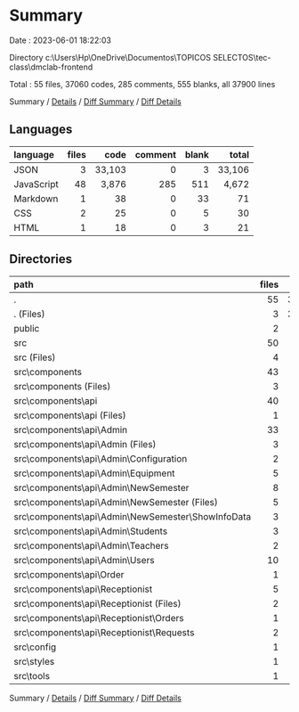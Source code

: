 # Summary

Date : 2023-06-01 18:22:03

Directory c:\\Users\\Hp\\OneDrive\\Documentos\\TOPICOS SELECTOS\\tec-class\\dmclab-frontend

Total : 55 files,  37060 codes, 285 comments, 555 blanks, all 37900 lines

Summary / [Details](details.md) / [Diff Summary](diff.md) / [Diff Details](diff-details.md)

## Languages
| language | files | code | comment | blank | total |
| :--- | ---: | ---: | ---: | ---: | ---: |
| JSON | 3 | 33,103 | 0 | 3 | 33,106 |
| JavaScript | 48 | 3,876 | 285 | 511 | 4,672 |
| Markdown | 1 | 38 | 0 | 33 | 71 |
| CSS | 2 | 25 | 0 | 5 | 30 |
| HTML | 1 | 18 | 0 | 3 | 21 |

## Directories
| path | files | code | comment | blank | total |
| :--- | ---: | ---: | ---: | ---: | ---: |
| . | 55 | 37,060 | 285 | 555 | 37,900 |
| . (Files) | 3 | 33,116 | 0 | 35 | 33,151 |
| public | 2 | 43 | 0 | 4 | 47 |
| src | 50 | 3,901 | 285 | 516 | 4,702 |
| src (Files) | 4 | 47 | 23 | 8 | 78 |
| src\\components | 43 | 3,796 | 262 | 498 | 4,556 |
| src\\components (Files) | 3 | 234 | 0 | 24 | 258 |
| src\\components\\api | 40 | 3,562 | 262 | 474 | 4,298 |
| src\\components\\api (Files) | 1 | 41 | 10 | 11 | 62 |
| src\\components\\api\\Admin | 33 | 2,808 | 251 | 396 | 3,455 |
| src\\components\\api\\Admin (Files) | 3 | 120 | 20 | 15 | 155 |
| src\\components\\api\\Admin\\Configuration | 2 | 75 | 0 | 11 | 86 |
| src\\components\\api\\Admin\\Equipment | 5 | 453 | 155 | 55 | 663 |
| src\\components\\api\\Admin\\NewSemester | 8 | 871 | 0 | 137 | 1,008 |
| src\\components\\api\\Admin\\NewSemester (Files) | 5 | 676 | 0 | 112 | 788 |
| src\\components\\api\\Admin\\NewSemester\\ShowInfoData | 3 | 195 | 0 | 25 | 220 |
| src\\components\\api\\Admin\\Students | 3 | 282 | 5 | 41 | 328 |
| src\\components\\api\\Admin\\Teachers | 2 | 106 | 4 | 19 | 129 |
| src\\components\\api\\Admin\\Users | 10 | 901 | 67 | 118 | 1,086 |
| src\\components\\api\\Order | 1 | 332 | 0 | 30 | 362 |
| src\\components\\api\\Receptionist | 5 | 381 | 1 | 37 | 419 |
| src\\components\\api\\Receptionist (Files) | 2 | 76 | 0 | 9 | 85 |
| src\\components\\api\\Receptionist\\Orders | 1 | 130 | 0 | 13 | 143 |
| src\\components\\api\\Receptionist\\Requests | 2 | 175 | 1 | 15 | 191 |
| src\\config | 1 | 21 | 0 | 5 | 26 |
| src\\styles | 1 | 13 | 0 | 3 | 16 |
| src\\tools | 1 | 24 | 0 | 2 | 26 |

Summary / [Details](details.md) / [Diff Summary](diff.md) / [Diff Details](diff-details.md)